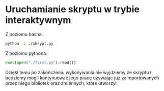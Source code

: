 # Uruchamianie skryptu w trybie interaktywnym
Z poziomu basha:
```bash
python -i ./skrypt.py
```
Z poziomu pythona:
```python
exec(open("./first.py").read())
```

Dzięki temu po zakończeniu wykonywania nie wyjdziemy ze skryptu i będziemy mogli kontynuować jego pracę używając już zaimportowanych przez niego bibliotek oraz zmiennych, które utworzył.
